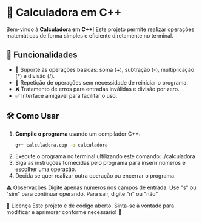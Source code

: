 # 🧮 Calculadora em C++

Bem-vindo à **Calculadora em C++**! Este projeto permite realizar operações matemáticas de forma simples e eficiente diretamente no terminal.

## 🚀 Funcionalidades

- 📌 Suporte às operações básicas: soma (+), subtração (-), multiplicação (*) e divisão (/).
- 🔄 Repetição de operações sem necessidade de reiniciar o programa.
- ❌ Tratamento de erros para entradas inválidas e divisão por zero.
- ✅ Interface amigável para facilitar o uso.

## 🛠 Como Usar

1. **Compile o programa** usando um compilador C++:
   ```bash
   g++ calculadora.cpp -o calculadora
2. Execute o programa no terminal ultilizando este comando: ./calculadora
3. Siga as instruções fornecidas pelo programa para inserir números e escolher uma operação.
4. Decida se quer realizar outra operação ou encerrar o programa.

⚠ Observações
Digite apenas números nos campos de entrada.
Use "s" ou "sim" para continuar operando.
Para sair, digite "n" ou "não"

📜 Licença
Este projeto é de código aberto. Sinta-se à vontade para modificar e aprimorar conforme necessário! 🚀
